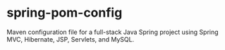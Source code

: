 # spring-pom-config
Maven configuration file for a full-stack Java Spring project using Spring MVC, Hibernate, JSP, Servlets, and MySQL.
